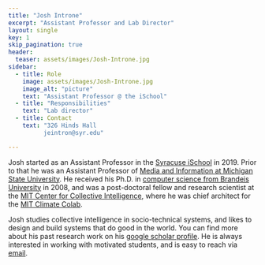 ```yaml
---
title: "Josh Introne"
excerpt: "Assistant Professor and Lab Director"
layout: single
key: 1
skip_pagination: true
header:
  teaser: assets/images/Josh-Introne.jpg
sidebar:
  - title: Role
    image: assets/images/Josh-Introne.jpg
    image_alt: "picture"
    text: "Assistant Professor @ the iSchool"
  - title: "Responsibilities"
    text: "Lab director"
  - title: Contact
    text: "326 Hinds Hall  
          jeintron@syr.edu"

---
```


Josh started as an Assistant Professor in the [Syracuse iSchool](https://ischool.syr.edu) in 2019.  Prior to that he was an Assistant Professor of [Media and Information at Michigan State University](https://comartsci.msu.edu/departments/media-and-information).  He received his Ph.D. in [computer science from Brandeis University](https://www.brandeis.edu/computer-science/) in 2008, and was a post-doctoral fellow and research scientist at the [MIT Center for Collective Intelligence](https://cci.mit.edu), where he was chief architect for the [MIT Climate Colab](https://climatecolab.org).

Josh studies collective intelligence in socio-technical systems, and likes to design and build systems that do good in the world. You can find more about his past research work on his [google scholar profile](https://scholar.google.com/citations?user=-u-TgXAAAAAJ&hl=en).  He is always interested in working with motivated students, and is easy to reach via [email](mailto:jeintron@syr.edu).  
